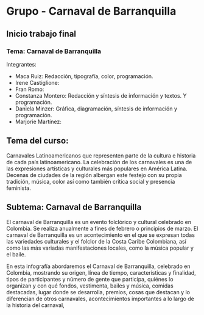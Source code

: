 # Grupo - Carnaval de Barranquilla
## Inicio trabajo final

### Tema: Carnaval de Barranquilla

Integrantes:
- Maca Ruiz: Redacción, tipografía, color, programación.
- Irene Castiglione:
- Fran Romo:
- Constanza Montero: Redacción y síntesis de información y textos. Y programación.
- Daniela Minzer: Gráfica, diagramación, síntesis de información y programación.
- Marjorie Martínez:


## Tema del curso: 
Carnavales Latinoamericanos que representen parte de la cultura e historia de cada país latinoamericano. 
La celebración de los carnavales es una de las expresiones artísticas y culturales más populares en América Latina. Decenas de ciudades de la región  albergan este festejo con su propia tradición, música, color así como también crítica social y presencia feminista.

## Subtema: Carnaval de Barranquilla
El carnaval de Barranquilla es un evento folclórico y cultural celebrado en Colombia. Se realiza anualmente a fines de febrero o principios de marzo. El carnaval de Barranquilla es un acontecimiento en el que se expresan todas las variedades culturales y el folclor de la Costa Caribe Colombiana, así como las más variadas manifestaciones locales, como la música popular y el baile.

En esta infografía abordaremos el Carnaval de Barranquilla, celebrado en Colombia, mostrando su origen, línea de tiempo, características y finalidad, tipos de participantes y número de gente que participa, quiénes lo organizan y con qué fondos, vestimenta, bailes y música, comidas destacadas, lugar donde se desarrolla, premios, cosas que destacan y lo diferencian de otros carnavales, acontecimientos importantes a lo largo de la historia del carnaval,
